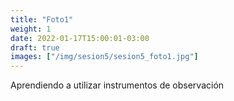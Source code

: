 ```yaml
---
title: "Foto1"
weight: 1
date: 2022-01-17T15:00:01-03:00
draft: true
images: ["/img/sesion5/sesion5_foto1.jpg"]
---
```


 Aprendiendo a utilizar instrumentos de observación